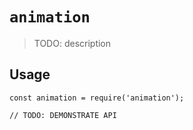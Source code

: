 # `animation`

> TODO: description

## Usage

```
const animation = require('animation');

// TODO: DEMONSTRATE API
```
